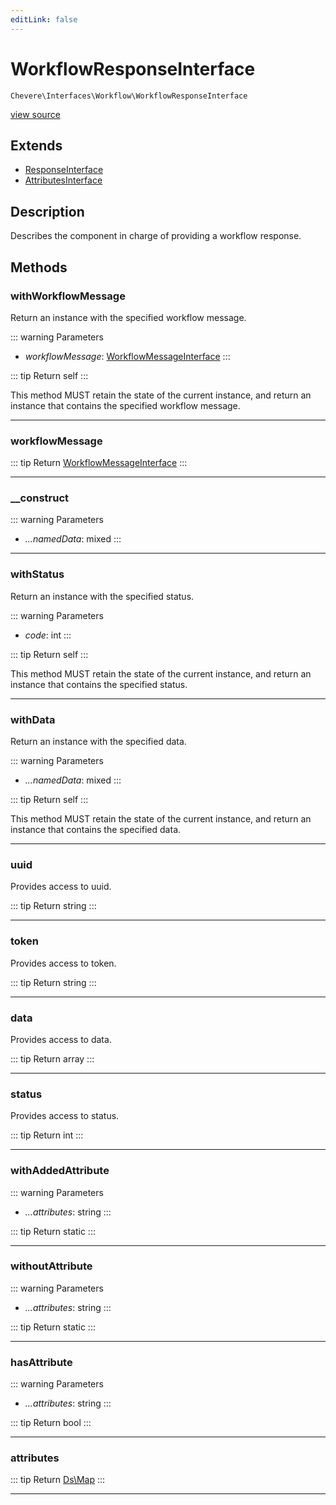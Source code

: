 ```yaml
---
editLink: false
---
```


# WorkflowResponseInterface

`Chevere\Interfaces\Workflow\WorkflowResponseInterface`

[view source](https://github.com/chevere/chevere/blob/main/src/Chevere/Interfaces/Workflow/WorkflowResponseInterface.php)

## Extends

- [ResponseInterface](../Response/ResponseInterface.md)
- [AttributesInterface](../Common/AttributesInterface.md)

## Description

Describes the component in charge of providing a workflow response.

## Methods

### withWorkflowMessage

Return an instance with the specified workflow message.

::: warning Parameters
- *workflowMessage*: [WorkflowMessageInterface](./WorkflowMessageInterface.md)
:::

::: tip Return
self
:::

This method MUST retain the state of the current instance, and return
an instance that contains the specified workflow message.

---

### workflowMessage

::: tip Return
[WorkflowMessageInterface](./WorkflowMessageInterface.md)
:::

---

### __construct

::: warning Parameters
- *...namedData*: mixed
:::

---

### withStatus

Return an instance with the specified status.

::: warning Parameters
- *code*: int
:::

::: tip Return
self
:::

This method MUST retain the state of the current instance, and return
an instance that contains the specified status.

---

### withData

Return an instance with the specified data.

::: warning Parameters
- *...namedData*: mixed
:::

::: tip Return
self
:::

This method MUST retain the state of the current instance, and return
an instance that contains the specified data.

---

### uuid

Provides access to uuid.

::: tip Return
string
:::

---

### token

Provides access to token.

::: tip Return
string
:::

---

### data

Provides access to data.

::: tip Return
array
:::

---

### status

Provides access to status.

::: tip Return
int
:::

---

### withAddedAttribute

::: warning Parameters
- *...attributes*: string
:::

::: tip Return
static
:::

---

### withoutAttribute

::: warning Parameters
- *...attributes*: string
:::

::: tip Return
static
:::

---

### hasAttribute

::: warning Parameters
- *...attributes*: string
:::

::: tip Return
bool
:::

---

### attributes

::: tip Return
[Ds\Map](https://www.php.net/manual/class.ds\map)
:::

---
